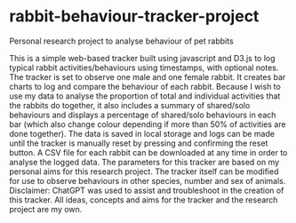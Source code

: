 # rabbit-behaviour-tracker-project
Personal research project to analyse behaviour of pet rabbits

This is a simple web-based tracker built using javascript and D3.js to log typical rabbit activities/behaviours using timestamps, with optional notes. The tracker is set to observe one male and one female rabbit. It creates bar charts to log and compare the behaviour of each rabbit. Because I wish to use my data to analyse the proportion of total and individual activities that the rabbits do together, it also includes a summary of shared/solo behaviours and displays a percentage of shared/solo behaviours in each bar (which also change colour depending if more than 50% of activities are done together). The data is saved in local storage and logs can be made until the tracker is manually reset by pressing and confirming the reset button. A CSV file for each rabbit can be downloaded at any time in order to analyse the logged data. 
The parameters for this tracker are based on my personal aims for this research project. The tracker itself can be modified for use to observe behaviours in other species, number and sex of animals.
Disclaimer: ChatGPT was used to assist and troubleshoot in the creation of this tracker. All ideas, concepts and aims for the tracker and the research project are my own.

